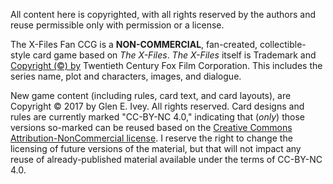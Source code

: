 
All content here is copyrighted, with all rights reserved by the authors
and reuse permissible only with permission or a license.

The X-Files Fan CCG is a **NON-COMMERCIAL**, fan-created,
collectible-style card game based on _The X-Files_.  _The X-Files_
itself is Trademark and
[Copyright (&copy;) by](http://www.imdb.com/title/tt0106179/business)
Twentieth Century Fox Film Corporation.  This includes the series
name, plot and characters, images, and dialogue.


New game content (including rules, card text, and card layouts), are
Copyright &copy; 2017 by Glen E. Ivey.  All rights reserved.  Card
designs and rules are currently marked "CC-BY-NC 4.0," indicating that
(_only_) those versions so-marked can be reused based on the
[Creative Commons](https://wikipedia.org/wiki/Creative_Commons_license)
[Attribution-NonCommercial license](https://creativecommons.org/licenses/by-nc/4.0/).
I reserve the right to change the licensing of future versions of the
material, but that will not impact any reuse of already-published
material available under the terms of CC-BY-NC 4.0.
